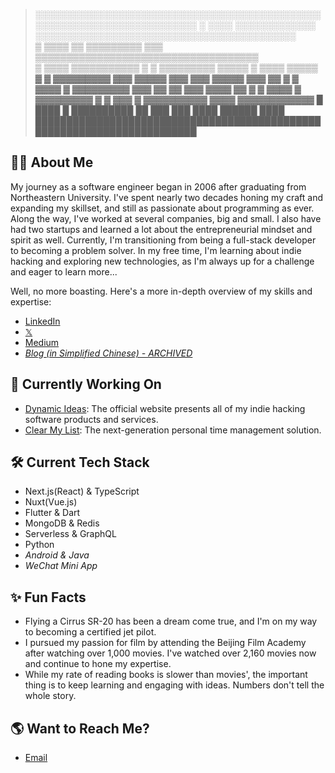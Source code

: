 <!-- [![👋 Hi there!](./banner.jpg)](https://twitter.com/captnotes) -->

> ░░░░░░░░░░░░░░░░░░░░░░░░░░░░░░░░░░░░░░░░░░░░░░░░░░░░░░░░░░░░░░░░░░░░░░░░
> ░   ░░░░   ░░░░░░░░░░░░░   ░░░░░░░░░░░░░░░░░░░░░░░░░░░░░░░░░░░░░░░░░░   
> ▒   ▒▒▒▒   ▒▒  ▒▒▒▒▒▒▒▒▒   ▒▒▒   ▒▒▒▒▒▒▒▒▒▒▒▒▒▒▒▒▒▒▒▒▒▒▒▒▒▒▒▒▒▒▒▒▒▒▒▒   
> ▒   ▒▒▒▒   ▒▒▒▒▒▒▒▒▒▒▒    ▒  ▒   ▒▒▒▒▒▒▒▒▒   ▒▒▒▒▒  ▒    ▒▒▒▒   ▒▒▒▒▒   
> ▓          ▓   ▓▓▓▓▓▓▓▓▓   ▓▓▓     ▓▓▓▓▓  ▓▓▓   ▓▓▓   ▓▓▓▓▓  ▓▓▓   ▓▓  ▓
> ▓   ▓▓▓▓   ▓   ▓▓▓▓▓▓▓▓▓   ▓▓▓   ▓▓  ▓▓         ▓▓▓   ▓▓▓▓         ▓▓  ▓
> ▓   ▓▓▓▓   ▓   ▓▓▓▓▓▓▓▓▓   ▓ ▓  ▓▓▓   ▓  ▓▓▓▓▓▓▓▓▓▓   ▓▓▓▓  ▓▓▓▓▓▓▓▓▓▓▓▓
> █   ████   █   ██████████   ██  ███   ███     ████    ██████     ████   
> ████████████████████████████████████████████████████████████████████████

## :technologist: About Me

My journey as a software engineer began in 2006 after graduating from Northeastern University. I've spent nearly two decades honing my craft and expanding my skillset, and still as passionate about programming as ever. Along the way, I've worked at several companies, big and small. I also have had two startups and learned a lot about the entrepreneurial mindset and spirit as well. Currently, I'm transitioning from being a full-stack developer to becoming a problem solver. In my free time, I'm learning about indie hacking and exploring new technologies, as I'm always up for a challenge and eager to learn more...

Well, no more boasting. Here's a more in-depth overview of my skills and expertise:

- [LinkedIn](https://www.linkedin.com/in/xinwencheng)
- [𝕏](https://twitter.com/captnotes)
- [Medium](https://captnotes.medium.com)
- _[Blog (in Simplified Chinese) - ARCHIVED](https://captnotes.github.io)_

## :file_folder: Currently Working On

- [Dynamic Ideas](https://dynamicideas.ai): The official website presents all of my indie hacking software products and services.
- [Clear My List](https://clearmylist.io): The next-generation personal time management solution.

## :hammer_and_wrench: Current Tech Stack

- Next.js(React) & TypeScript
- Nuxt(Vue.js)
- Flutter & Dart
- MongoDB & Redis
- Serverless & GraphQL
- Python
- _Android & Java_
- _WeChat Mini App_

## :sparkles: Fun Facts

- Flying a Cirrus SR-20 has been a dream come true, and I'm on my way to becoming a certified jet pilot.
- I pursued my passion for film by attending the Beijing Film Academy after watching over 1,000 movies. I've watched over 2,160 movies now and continue to hone my expertise.
- While my rate of reading books is slower than movies', the important thing is to keep learning and engaging with ideas. Numbers don't tell the whole story.

## :earth_americas: Want to Reach Me?

- [Email](mailto:XinwenCheng@Live.com?subject=Greeting%20from%20a%20GitHub%20user)

<!-- Emoji icons: https://emojipedia.org -->
